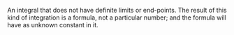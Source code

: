 An integral that does not have definite limits or end-points. The result
of this kind of integration is a formula, not a particular number; and
the formula will have as unknown constant in it.

